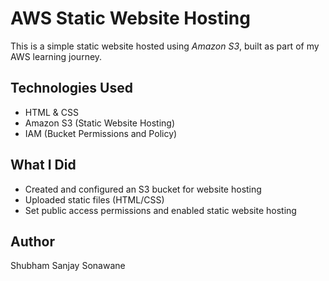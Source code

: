 # AWS Static Website Hosting

This is a simple static website hosted using *Amazon S3*, built as part of my AWS learning journey.

## Technologies Used
- HTML & CSS
- Amazon S3 (Static Website Hosting)
- IAM (Bucket Permissions and Policy)

## What I Did
- Created and configured an S3 bucket for website hosting
- Uploaded static files (HTML/CSS)
- Set public access permissions and enabled static website hosting

## Author
Shubham Sanjay Sonawane
